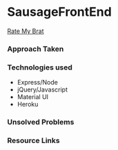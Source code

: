 # SausageFrontEnd

[Rate My Brat](https://rate-my-brat.herokuapp.com/)

### Approach Taken

### Technologies used

- Express/Node
- jQuery/Javascript
- Material UI
- Heroku

### Unsolved Problems

### Resource Links

